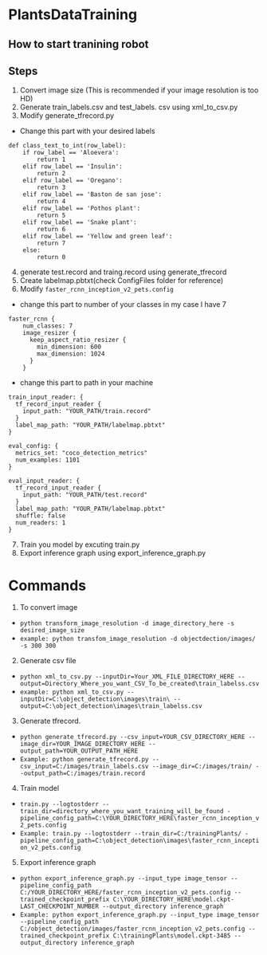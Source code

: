 # PlantsDataTraining

## How to start tranining robot
## Steps
1. Convert image size (This is recommended if your image resolution is too HD)
2. Generate train_labels.csv and test_labels. csv using xml_to_csv.py
3. Modify generate_tfrecord.py 
- Change this part with your desired labels

```
def class_text_to_int(row_label):
    if row_label == 'Aloevera':
        return 1
    elif row_label == 'Insulin':
        return 2
    elif row_label == 'Oregano':
        return 3
    elif row_label == 'Baston de san jose':
        return 4
    elif row_label == 'Pothos plant':
        return 5
    elif row_label == 'Snake plant':
        return 6
    elif row_label == 'Yellow and green leaf':
        return 7
    else:
        return 0
  ```
      
4. generate test.record and traing.record using generate_tfrecord
5. Create labelmap.pbtxt(check ConfigFiles folder for reference)
6. Modify `faster_rcnn_inception_v2_pets.config`
- change this part to number of your classes in my case I have 7
``` 
faster_rcnn {
    num_classes: 7
    image_resizer {
      keep_aspect_ratio_resizer {
        min_dimension: 600
        max_dimension: 1024
      }
    }
```

- change this part to path in your machine
``` 
train_input_reader: {
  tf_record_input_reader {
    input_path: "YOUR_PATH/train.record"
  }
  label_map_path: "YOUR_PATH/labelmap.pbtxt"
}

eval_config: {
  metrics_set: "coco_detection_metrics"
  num_examples: 1101
}

eval_input_reader: {
  tf_record_input_reader {
    input_path: "YOUR_PATH/test.record"
  }
  label_map_path: "YOUR_PATH/labelmap.pbtxt"
  shuffle: false
  num_readers: 1
}
```
7. Train you model by excuting train.py
8. Export inference graph using export_inference_graph.py

# Commands
1. To convert image
- ``python transform_image_resolution -d image_directory_here -s desired_image_size``
- ``example: python transfom_image_resolution -d objectdection/images/ -s 300 300``
2. Generate csv file
- ``python xml_to_csv.py --inputDir=Your_XML_FILE_DIRECTORY_HERE --output=Directory_Where_you_want_CSV_To_be_created\train_labelss.csv``
 - ``example: python xml_to_csv.py --inputDir=C:\object_detection\images\train\ --output=C:\object_detection\images\train_labelss.csv``
3. Generate tfrecord.
- ``python generate_tfrecord.py --csv_input=YOUR_CSV_DIRECTORY_HERE --image_dir=YOUR_IMAGE_DIRECTORY_HERE --output_path=YOUR_OUTPUT_PATH_HERE``
- ``Example: python generate_tfrecord.py --csv_input=C:/images/train_labels.csv --image_dir=C:/images/train/ --output_path=C:/images/train.record``
4. Train model
- ``train.py --logtostderr --train_dir=directory_where_you_want_training_will_be_found -pipeline_config_path=C:\YOUR_DIRECTORY_HERE\faster_rcnn_inception_v2_pets.config``
- ``Example: train.py --logtostderr --train_dir=C:/trainingPlants/ -pipeline_config_path=C:\object_detection\images\faster_rcnn_inception_v2_pets.config``
5. Export inference graph
- ``python export_inference_graph.py --input_type image_tensor --pipeline_config_path C:/YOUR_DIRECTORY_HERE/faster_rcnn_inception_v2_pets.config --trained_checkpoint_prefix C:\YOUR_DIRECTORY_HERE\model.ckpt-LAST_CHECKPOINT_NUMBER --output_directory inference_graph``
- ``Example: python export_inference_graph.py --input_type image_tensor --pipeline_config_path C:/object_detection/images/faster_rcnn_inception_v2_pets.config --trained_checkpoint_prefix C:\trainingPlants\model.ckpt-3485 --output_directory inference_graph``